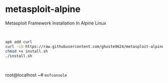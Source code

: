 # metasploit-alpine
Metasploit Framework Installation In Alpine Linux

<br>

```bash
apk add curl
curl -LO https://raw.githubusercontent.com/ghoste9624/metasploit-alpine/refs/heads/main/install.sh 
chmod +x install.sh
./install.sh
```

<br>

root@localhost ~# ``msfconsole``